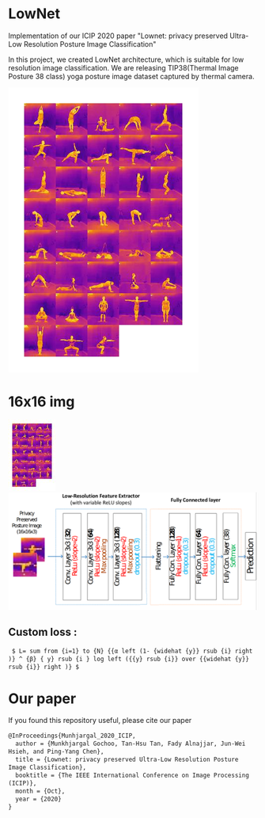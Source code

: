 # LowNet

Implementation of our ICIP 2020 paper "Lownet: privacy preserved Ultra-Low Resolution Posture Image Classification"

In this project, we created LowNet architecture, which is suitable for low resolution image classification. 
We are releasing TIP38(Thermal Image Posture 38 class) yoga posture image dataset captured by thermal camera.

![](big_img_64x64.jpg)
# 16x16 img
![](big_img_16x16.jpg)
![](architecture.png)


## Custom loss : 
```
 $ L= sum from {i=1} to {N} {{α left (1- {widehat {y}} rsub {i} right )} ^ {β} { y} rsub {i } log left ({{y} rsub {i}} over {{widehat {y}} rsub {i}} right )} $
```


# Our paper

If you found this repository useful, please cite our paper
```
@InProceedings{Munhjargal_2020_ICIP,
  author = {Munkhjargal Gochoo, Tan-Hsu Tan, Fady Alnajjar, Jun-Wei Hsieh, and Ping-Yang Chen},
  title = {Lownet: privacy preserved Ultra-Low Resolution Posture Image Classification},
  booktitle = {The IEEE International Conference on Image Processing (ICIP)},
  month = {Oct},
  year = {2020}
}
```

